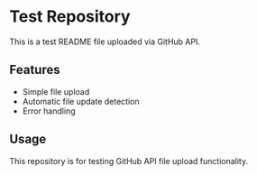 # Test Repository

This is a test README file uploaded via GitHub API.

## Features
- Simple file upload
- Automatic file update detection
- Error handling

## Usage
This repository is for testing GitHub API file upload functionality.
